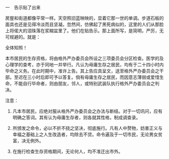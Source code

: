 一　告示贴了出来

  

房屋和街道都像平常一样。天空照旧蓝映映的，显着它那一世的单调。步道石板的面具也还是见得冷淡而且坚凝。忽然间，仿佛起了黑死病似的，这里的人们从那脸上将偌大的泪珠落在浆糊盆里了。他们在贴告示。那上面所写，是简明，严厉，无可规避的。就是：

全体知照！

本市居民的生存资格，将由格外严办委员会所设之三项委员会分区检查。医学的及心理学的查考，亦于同地一并举行。凡认为毋庸生存之居民，均有于二十四小时内毕命之义务。在此时期中，准许上告。其上告应具呈文，送至格外严办委员会之干部。至迟在三小时后即可予以答复。倘有毋庸生存之居民，而因意志薄弱或爱惜生命，不能自行毕命者，则由朋友，邻人，或特别武装队执行格外严办委员会之判决。

注意：

1. 凡本市居民，应绝对服从格外严办委员会之办法与断结。对于一切讯问，应有明确之答词。其有认为毋庸生存者，则各就其性格，制成调查录。

2. 所颁发之命令，必以不折不挠之坚决，彻底施行。凡有人中赘物，妨害正义与幸福之基础上之人生改造者，均除去不贷。命令遍及于一切市民，无论男女贫富，决无例外。

3. 在施行检查生存资格期间，无论何人，均不准迁出市外。